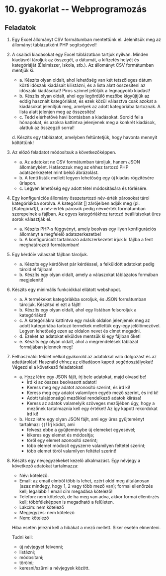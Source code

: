 # 10. gyakorlat -- Webprogramozás

Feladatok
---------

1. Egy Excel állományt CSV formátumban mentettünk el. Jelenítsük meg az állományt táblázatként PHP segítségével!

2. A családi kiadásokat egy Excel táblázatban tartjuk nyilván. Minden kiadásról tároljuk az összegét, a dátumát, a kifizetés helyét és kategóriáját (Élelmiszer, Iskola, stb.). Az állományt CSV formátumban mentjük ki. 
    
    - a. Készíts olyan oldalt, ahol lehetőség van két tetszőleges dátum közti időszak kiadásait kilistázni, és a lista alatt összesíteni az időszaki kiadásokat! Piros színnel jelöljük a legnagyobb kiadást!
    - b. Készíts olyan oldalt, ahol egy legördülő mezőbe kigyűjtjük az eddig használt kategóriákat, és ezek közül választva csak azokat a kiadásokat jelenítjük meg, amelyek az adott kategóriába tartoznak. A lista alatt jelenjen meg az összesítés!
    - c. Tedd elérhetővé havi bontásban a kiadásokat. Sorold fel a hónapokat, és azokra kattintva jelenjenek meg a konkrét kiadások, alattuk az összegző sorral!
    
    d. Készíts egy táblázatot, amelyben feltüntetjük, hogy havonta mennyit költöttünk!

3. Az előző feladatot módosítsuk a következőképpen. 
    
    - a. Az adatokat ne CSV formátumban tároljuk, hanem JSON állományként. Határozzuk meg az ehhez tartozó PHP adatszerkezetet mint belső ábrázolást.
    - b. A fenti listák mellett legyen lehetőség egy új kiadás rögzítésére űrlapon.
    - c. Legyen lehetőség egy adott tétel módosítására és törlésére.

4. Egy konfigurációs állomány összetartozó név-érték párosokat tárol kategóriákba sorolva. A kategóriát [] zárójelben adják meg (pl. [Kategória1]), a név-érték párosok pedig név=érték formátumban szerepelnek a fájlban. Az egyes kategóriákhoz tartozó beállításokat üres sorok választják el. 
    
    - a. Készíts PHP-s függvényt, amely beolvas egy ilyen konfigurációs állományt a megfelelő adatszerkezetbe!
    - b. A konfigurációt tartalmazó adatszerkezetet írjuk ki fájlba a fent meghatározott formátumban!

5. Egy kérdőív válaszait fájlban tároljuk.
    
    - a. Készíts egy kérdőívet pár kérdéssel, a felküldött adatokat pedig tárold el fájlban!
    - b. Készíts egy olyan oldalt, amely a válaszokat táblázatos formában megjeleníti!

6. Készíts egy minimális funkciókkal ellátott webshopot.
    
    - a. A termékeket kategóriákba soroljuk, és JSON formátumban tároljuk. Készítsd el ezt a fájlt!
    - b. Készíts egy olyan oldalt, ahol egy listában felsoroljuk a kategóriákat!
    - c. A kategóriákra kattintva egy másik oldalon jelenjenek meg az adott kategóriába tartozó termékek mellettük egy-egy jelölőmezővel. Legyen lehetőség ezen az oldalon nevet és címet megadni. 
    - d. Ezeket az adatokat elküldve mentsük ki egy fájlban őket!
    - e. Készíts egy olyan oldalt, ahol a megrendelések táblázat formájában jelennek meg!

7. Felhasználói felület nélkül gyakorold az adatokkal való dolgozást és az adattárolást! Használd ehhez az előadáson kapott segédosztályokat! Végezd el a következő feladatokat!

    - a. Hozz létre egy JSON fájlt, írj bele adatokat, majd olvasd be!
        - Írd ki az összes beolvasott adatot!
        - Keress meg egy adatot azonosító szerint, és írd ki!
        - Keress meg egy adatot valamilyen egyéb mező szerint, és írd ki!
        - Adott tulajdonságú mezőkkel rendelkező adatok kiírása!
        - Keress az adatok valamelyik szöveges mezőjében úgy, hogy a mezőnek tartalmaznia kell egy értéket! Az így kapott rekordokat írd ki!
    - b. Hozz létre egy olyan JSON fájlt, ami egy üres gyűjteményt tartalmaz: `{}`! Írj kódot, ami
        - felvesz ebbe a gyűjteménybe új elemeket egyesével;
        - kikeres egy elemet és módosítja;
        - töröl egy elemet azonosító szerint;
        - több elemet módosít egyszerre valamilyen feltétel szerint;
        - több elemet töröl valamilyen feltétel szerint!

8. Készíts egy névjegyzékeket kezelő alkalmazást. Egy névjegy a következő adatokat tartalmazza: 
    - Név: kötelező. 
    - Email: az email címből több is lehet, ezért oldd meg általánosan (azaz mindegy, hogy 1, 2 vagy több mező van); formai ellenőrzés kell; legalább 1 email cím megadása kötelező!
    - Telefon: nem kötelező, de ha meg van adva, akkor formai ellenőrzés kell; többféleképpen is megadható a felületen.
    - Lakcím: nem kötelező
    - Megjegyzés: nem kötelező
    - Nem: kötelező

    Hiba esetén jelezni kell a hibákat a mező mellett. Siker esetén elmenteni.

    Tudni kell:
    - új névjegyet felvenni;
    - listázni;
    - módosítani;
    - törölni;
    - keresni/szűrni a névjegyek között.
